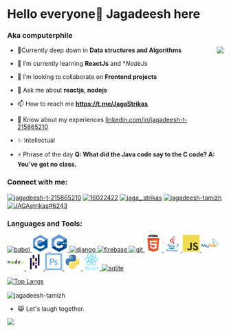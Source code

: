<h1 align="left">Hello everyone👋 Jagadeesh here</h1>
<h3 align="left">Aka computerphile</h3>
<img align="right"  height="200" src="https://media0.giphy.com/media/qgQUggAC3Pfv687qPC/giphy.gif?cid=ecf05e47tu9tsj1d12epgpe4f3r911e4uwsz1bp4i20idifu&rid=giphy.gif&ct=g">

- 🔧Currently deep down in **Data structures and Algorithms**

- 🌱 I’m currently learning **ReactJs** and **NodeJs*

- 🤝 I’m looking to collaborate on **Frontend projects**

- 💬 Ask me about **reactjs, nodejs**

- 📫 How to reach me **https://t.me/JagaStrikas**

- 📄 Know about my experiences [linkedin.com/in/jagadeesh-t-215865210](linkedin.com/in/jagadeesh-t-215865210)

- ✨ Intellectual

- ⚡ Phrase of the day **Q: What did the Java code say to the C code? A: You’ve got no class.**

<h3 align="left">Connect with me:</h3>
<p align="left">
<a href="https://linkedin.com/in/jagadeesh-t-215865210" target="blank"><img align="center" src="https://raw.githubusercontent.com/rahuldkjain/github-profile-readme-generator/master/src/images/icons/Social/linked-in-alt.svg" alt="jagadeesh-t-215865210" height="30" width="40" /></a>
<a href="https://stackoverflow.com/users/16022422" target="blank"><img align="center" src="https://raw.githubusercontent.com/rahuldkjain/github-profile-readme-generator/master/src/images/icons/Social/stack-overflow.svg" alt="16022422" height="30" width="40" /></a>
<a href="https://instagram.com/jaga_.strikas" target="blank"><img align="center" src="https://raw.githubusercontent.com/rahuldkjain/github-profile-readme-generator/master/src/images/icons/Social/instagram.svg" alt="jaga_.strikas" height="30" width="40" /></a>
<a href="https://www.leetcode.com/jagadeesh-tamizh" target="blank"><img align="center" src="https://raw.githubusercontent.com/rahuldkjain/github-profile-readme-generator/master/src/images/icons/Social/leet-code.svg" alt="jagadeesh-tamizh" height="30" width="40" /></a>
<a href="https://discord.gg/JAGAstrikas#6243" target="blank"><img align="center" src="https://raw.githubusercontent.com/rahuldkjain/github-profile-readme-generator/master/src/images/icons/Social/discord.svg" alt="JAGAstrikas#6243" height="30" width="40" /></a>
</p>

<h3 align="left">Languages and Tools:</h3>
<p align="left">  <a href="https://babeljs.io/" target="_blank" rel="noreferrer"> <img src="https://www.vectorlogo.zone/logos/babeljs/babeljs-icon.svg" alt="babel" width="40" height="40"/> </a> </a> <a href="https://www.cprogramming.com/" target="_blank" rel="noreferrer"> <img src="https://raw.githubusercontent.com/devicons/devicon/master/icons/c/c-original.svg" alt="c" width="40" height="40"/> </a> <a href="https://www.w3schools.com/cpp/" target="_blank" rel="noreferrer"> <img src="https://raw.githubusercontent.com/devicons/devicon/master/icons/cplusplus/cplusplus-original.svg" alt="cplusplus" width="40" height="40"/> </a> <a href="https://www.djangoproject.com/" target="_blank" rel="noreferrer"> <img src="https://cdn.worldvectorlogo.com/logos/django.svg" alt="django" width="40" height="40"/> </a> <a href="https://firebase.google.com/" target="_blank" rel="noreferrer"> <img src="https://www.vectorlogo.zone/logos/firebase/firebase-icon.svg" alt="firebase" width="40" height="40"/> </a> <a href="https://git-scm.com/" target="_blank" rel="noreferrer"> <img src="https://www.vectorlogo.zone/logos/git-scm/git-scm-icon.svg" alt="git" width="40" height="40"/> </a> <a href="https://www.w3.org/html/" target="_blank" rel="noreferrer"> <img src="https://raw.githubusercontent.com/devicons/devicon/master/icons/html5/html5-original-wordmark.svg" alt="html5" width="40" height="40"/> </a> <a href="https://www.java.com" target="_blank" rel="noreferrer"> <img src="https://raw.githubusercontent.com/devicons/devicon/master/icons/java/java-original.svg" alt="java" width="40" height="40"/> </a> <a href="https://developer.mozilla.org/en-US/docs/Web/JavaScript" target="_blank" rel="noreferrer"> <img src="https://raw.githubusercontent.com/devicons/devicon/master/icons/javascript/javascript-original.svg" alt="javascript" width="40" height="40"/> </a> <a href="https://www.mysql.com/" target="_blank" rel="noreferrer"> <img src="https://raw.githubusercontent.com/devicons/devicon/master/icons/mysql/mysql-original-wordmark.svg" alt="mysql" width="40" height="40"/> </a> <a href="https://nodejs.org" target="_blank" rel="noreferrer"> <img src="https://raw.githubusercontent.com/devicons/devicon/master/icons/nodejs/nodejs-original-wordmark.svg" alt="nodejs" width="40" height="40"/> </a> <a href="https://pandas.pydata.org/" target="_blank" rel="noreferrer"> <img src="https://raw.githubusercontent.com/devicons/devicon/2ae2a900d2f041da66e950e4d48052658d850630/icons/pandas/pandas-original.svg" alt="pandas" width="40" height="40"/> </a> <a href="https://www.photoshop.com/en" target="_blank" rel="noreferrer"> <img src="https://raw.githubusercontent.com/devicons/devicon/master/icons/photoshop/photoshop-line.svg" alt="photoshop" width="40" height="40"/> </a> <a href="https://www.python.org" target="_blank" rel="noreferrer"> <img src="https://raw.githubusercontent.com/devicons/devicon/master/icons/python/python-original.svg" alt="python" width="40" height="40"/> </a> <a href="https://reactjs.org/" target="_blank" rel="noreferrer"> <img src="https://raw.githubusercontent.com/devicons/devicon/master/icons/react/react-original-wordmark.svg" alt="react" width="40" height="40"/> </a>  <a href="https://www.sqlite.org/" target="_blank" rel="noreferrer"> <img src="https://www.vectorlogo.zone/logos/sqlite/sqlite-icon.svg" alt="sqlite" width="40" height="40"/> </a>  </p>


[![Top Langs](https://github-readme-stats.vercel.app/api/top-langs/?username=jagadeesh-tamizh&layout=compact)](https://github.com/anuraghazra/github-readme-stats)

<p><img align="center" src="https://github-readme-streak-stats.herokuapp.com/?user=jagadeesh-tamizh&" alt="jagadeesh-tamizh" /></p>


- 😹 Let's laugh together.
<img align="left" src="https://media2.giphy.com/media/wcgn5fVDjvR7pdvz4C/200.webp?cid=ecf05e4766lshbkatngv08nnwbju3uthguhqq8w1wwj47po6&rid=200.webp&ct=g">


